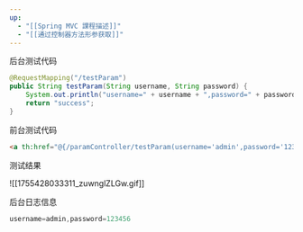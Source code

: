 ```yaml
---
up:
  - "[[Spring MVC 課程描述]]"
  - "[[通过控制器方法形参获取]]"
---
```

后台测试代码

```java
@RequestMapping("/testParam")
public String testParam(String username, String password) {
    System.out.println("username=" + username + ",password=" + password);
    return "success";
}
```

前台测试代码

```html
<a th:href="@{/paramController/testParam(username='admin',password='123456')}">通过控制器方法形参获取</a><br/>
```

测试结果

![[1755428033311_zuwnglZLGw.gif]]

后台日志信息

```java
username=admin,password=123456
```